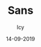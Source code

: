---
title: Sans
author: 
- Icy
description: Just a fun little idea for Box Critters amidst all the crazy stuff going on revolving Sans & Undertale
date: 14-09-2019
code: eyJ2ZXJzaW9uIjoiMiIsIm5hbWUiOiJTYW5zIiwiYXV0aG9yIjoiSWN5IiwiZGVzY3JpcHRpb24iOiJKdXN0IGEgZnVuIGxpdHRsZSBpZGVhIGZvciBCb3ggQ3JpdHRlcnMgYW1pZHN0IGFsbCB0aGUgY3Jhenkgc3R1ZmYgZ29pbmcgb24gcmV2b2x2aW5nIFNhbnMgJiBVbmRlcnRhbGUiLCJoYW1zdGVyIjoiaHR0cDovL3d3dy5iYWNrZ3JvdW5kcy5ib3hjcml0dGVyc2xpdmUuY29tL3NhbnNfc3ByaXRlLnBuZyIsImRhdGUiOjE1Njk5NzE1NDI3MDEsInBhY2tWZXJzaW9uIjoiMC4xIn0=
video: https://www.youtube.com/embed/cVG6Sxfq3Qg
featured: false
install: https://github.com/boxcritters/boxcritters.github.io/raw/master/tp/IcySans.bctp.json
---